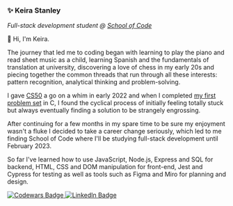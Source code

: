 ### ✨ Keira Stanley
_Full-stack development student @ <a href="https://www.linkedin.com/school/school-of-code/">School of Code</a>_

👋 Hi, I'm Keira.

The journey that led me to coding began with learning to play the piano and read sheet music as a child, learning Spanish and the fundamentals of translation at university, discovering a love of chess in my early 20s and piecing together the common threads that run through all these interests: pattern recognition, analytical thinking and problem-solving.

I gave <a href="https://cs50.harvard.edu/x/2021/">CS50</a> a go on a whim in early 2022 and when I completed <a href="https://cs50.harvard.edu/x/2021/psets/1/"> my first problem set</a> in C, I found the cyclical process of initially feeling totally stuck but always eventually finding a solution to be strangely engrossing. 

After continuing for a few months in my spare time to be sure my enjoyment wasn't a fluke I decided to take a career change seriously, which led to me finding School of Code where I'll be studying full-stack development until February 2023.

So far I've learned how to use JavaScript, Node.js, Express and SQL for backend, HTML, CSS and DOM manipulation for front-end, Jest and Cypress for testing as well as tools such as Figma and Miro for planning and design. 

<div id="badges">
  <a href="https://www.codewars.com/users/keirastanley">
    <img src="https://www.codewars.com/users/keirastanley/badges/small?theme=light" alt="Codewars Badge"/>
  </a>
  <a href="https://www.linkedin.com/in/keirastanley/">
    <img src="https://img.shields.io/badge/LinkedIn-blue?style=for-the-badge&logo=linkedin&logoColor=white" alt="LinkedIn Badge"/
  </a>
</div>

<!--
**keirastanley/keirastanley** is a ✨ _special_ ✨ repository because its `README.md` (this file) appears on your GitHub profile.

Here are some ideas to get you started:

- 🔭 I’m currently working on ...
- 🌱 I’m currently learning ...
- 👯 I’m looking to collaborate on ...
- 🤔 I’m looking for help with ...
- 💬 Ask me about ...
- 📫 How to reach me: ...
- 😄 Pronouns: ...
- ⚡ Fun fact: ...
-->
